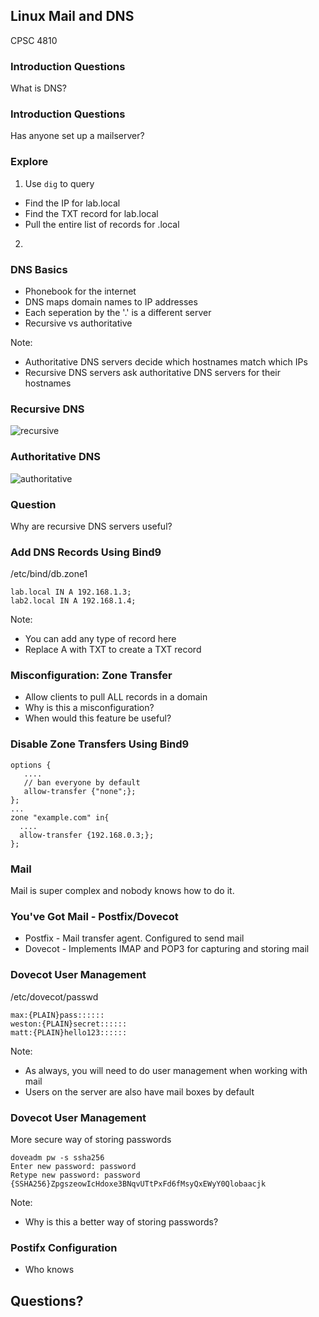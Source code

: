 ## Linux Mail and DNS

CPSC 4810


### Introduction Questions

What is DNS?



### Introduction Questions

Has anyone set up a mailserver?



### Explore

1. Use `dig` to query <host>
  * Find the IP for lab.local
  * Find the TXT record for lab.local
  * Pull the entire list of records for .local
2.



### DNS Basics

* Phonebook for the internet
* DNS maps domain names to IP addresses
* Each seperation by the '.' is a different server
* Recursive vs authoritative

Note:
* Authoritative DNS servers decide which hostnames match which IPs
* Recursive DNS servers ask authoritative DNS servers for their hostnames



### Recursive DNS

![recursive](dns-recursive.png)



### Authoritative DNS

![authoritative](dns-authoritative.png)



### Question

Why are recursive DNS servers useful?



### Add DNS Records Using Bind9

/etc/bind/db.zone1
```
lab.local IN A 192.168.1.3;
lab2.local IN A 192.168.1.4;
```

Note:
* You can add any type of record here
* Replace A with TXT to create a TXT record



### Misconfiguration: Zone Transfer

* Allow clients to pull ALL records in a domain
* Why is this a misconfiguration?
* When would this feature be useful?



### Disable Zone Transfers Using Bind9

```
options {
   ....
   // ban everyone by default
   allow-transfer {"none";};
};
...
zone "example.com" in{
  ....
  allow-transfer {192.168.0.3;};
};
```


### Mail

Mail is super complex and nobody knows how to do it.



### You've Got Mail - Postfix/Dovecot

* Postfix - Mail transfer agent. Configured to send mail
* Dovecot - Implements IMAP and POP3 for capturing and storing mail



### Dovecot User Management

/etc/dovecot/passwd

```
max:{PLAIN}pass::::::
weston:{PLAIN}secret::::::
matt:{PLAIN}hello123::::::
```

Note:
* As always, you will need to do user management when working with mail
* Users on the server are also have mail boxes by default


### Dovecot User Management

More secure way of storing passwords

```
doveadm pw -s ssha256
Enter new password: password
Retype new password: password
{SSHA256}ZpgszeowIcHdoxe3BNqvUTtPxFd6fMsyQxEWyY0Qlobaacjk
```

Note:
* Why is this a better way of storing passwords?



### Postifx Configuration

* Who knows


## Questions?
